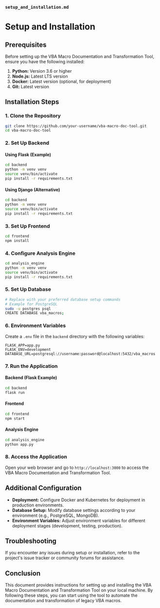 ### `setup_and_installation.md`

# Setup and Installation

## Prerequisites
Before setting up the VBA Macro Documentation and Transformation Tool, ensure you have the following installed:

1. **Python:** Version 3.6 or higher
2. **Node.js:** Latest LTS version
3. **Docker:** Latest version (optional, for deployment)
4. **Git:** Latest version

## Installation Steps

### 1. Clone the Repository
```bash
git clone https://github.com/your-username/vba-macro-doc-tool.git
cd vba-macro-doc-tool
```

### 2. Set Up Backend
#### Using Flask (Example)
```bash
cd backend
python -m venv venv
source venv/bin/activate
pip install -r requirements.txt
```

#### Using Django (Alternative)
```bash
cd backend
python -m venv venv
source venv/bin/activate
pip install -r requirements.txt
```

### 3. Set Up Frontend
```bash
cd frontend
npm install
```

### 4. Configure Analysis Engine
```bash
cd analysis_engine
python -m venv venv
source venv/bin/activate
pip install -r requirements.txt
```

### 5. Set Up Database
```bash
# Replace with your preferred database setup commands
# Example for PostgreSQL
sudo -u postgres psql
CREATE DATABASE vba_macros;
```

### 6. Environment Variables
Create a `.env` file in the `backend` directory with the following variables:
```plaintext
FLASK_APP=app.py
FLASK_ENV=development
DATABASE_URL=postgresql://username:password@localhost:5432/vba_macros
```

### 7. Run the Application
#### Backend (Flask Example)
```bash
cd backend
flask run
```

#### Frontend
```bash
cd frontend
npm start
```

#### Analysis Engine
```bash
cd analysis_engine
python app.py
```

### 8. Access the Application
Open your web browser and go to `http://localhost:3000` to access the VBA Macro Documentation and Transformation Tool.

## Additional Configuration
- **Deployment:** Configure Docker and Kubernetes for deployment in production environments.
- **Database Setup:** Modify database settings according to your environment (e.g., PostgreSQL, MongoDB).
- **Environment Variables:** Adjust environment variables for different deployment stages (development, testing, production).

## Troubleshooting
If you encounter any issues during setup or installation, refer to the project's issue tracker or community forums for assistance.

## Conclusion
This document provides instructions for setting up and installing the VBA Macro Documentation and Transformation Tool on your local machine. By following these steps, you can start using the tool to automate the documentation and transformation of legacy VBA macros.
```
